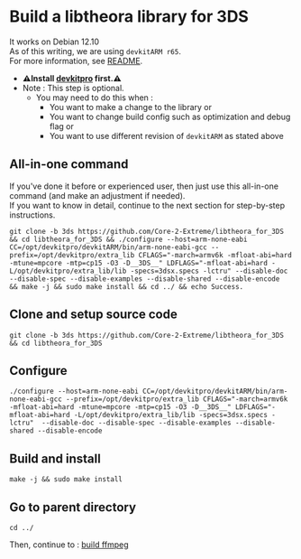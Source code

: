 # Build a libtheora library for 3DS

It works on Debian 12.10 \
As of this writing, we are using `devkitARM r65`. \
For more information, see [README](../README.md#build).

* **⚠️Install [devkitpro](00_devkitpro_install.md) first.⚠️**
* Note : This step is optional.
	* You may need to do this when :
		* You want to make a change to the library or
		* You want to change build config such as optimization and debug flag or
		* You want to use different revision of `devkitARM` as stated above

## All-in-one command
If you've done it before or experienced user, then just use this all-in-one command (and make an adjustment if needed). \
If you want to know in detail, continue to the next section for step-by-step instructions.
```
git clone -b 3ds https://github.com/Core-2-Extreme/libtheora_for_3DS && cd libtheora_for_3DS && ./configure --host=arm-none-eabi CC=/opt/devkitpro/devkitARM/bin/arm-none-eabi-gcc --prefix=/opt/devkitpro/extra_lib CFLAGS="-march=armv6k -mfloat-abi=hard -mtune=mpcore -mtp=cp15 -O3 -D__3DS__" LDFLAGS="-mfloat-abi=hard -L/opt/devkitpro/extra_lib/lib -specs=3dsx.specs -lctru" --disable-doc --disable-spec --disable-examples --disable-shared --disable-encode  && make -j && sudo make install && cd ../ && echo Success.
```

## Clone and setup source code
```
git clone -b 3ds https://github.com/Core-2-Extreme/libtheora_for_3DS && cd libtheora_for_3DS
```

## Configure
```
./configure --host=arm-none-eabi CC=/opt/devkitpro/devkitARM/bin/arm-none-eabi-gcc --prefix=/opt/devkitpro/extra_lib CFLAGS="-march=armv6k -mfloat-abi=hard -mtune=mpcore -mtp=cp15 -O3 -D__3DS__" LDFLAGS="-mfloat-abi=hard -L/opt/devkitpro/extra_lib/lib -specs=3dsx.specs -lctru"  --disable-doc --disable-spec --disable-examples --disable-shared --disable-encode
```

## Build and install
```
make -j && sudo make install
```

## Go to parent directory
```
cd ../
```

Then, continue to : [build ffmpeg](09_ffmpeg_build.md)
